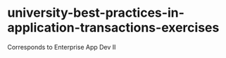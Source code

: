 # university-best-practices-in-application-transactions-exercises

Corresponds to Enterprise App Dev II
